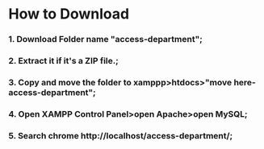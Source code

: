 # How to Download 
### 1. Download Folder name "access-department";
### 2. Extract it if it's a ZIP file.;
### 3. Copy and move the folder to xamppp>htdocs>"move here-access-department";
### 4. Open XAMPP Control Panel>open Apache>open MySQL;
### 5. Search chrome http://localhost/access-department/;


